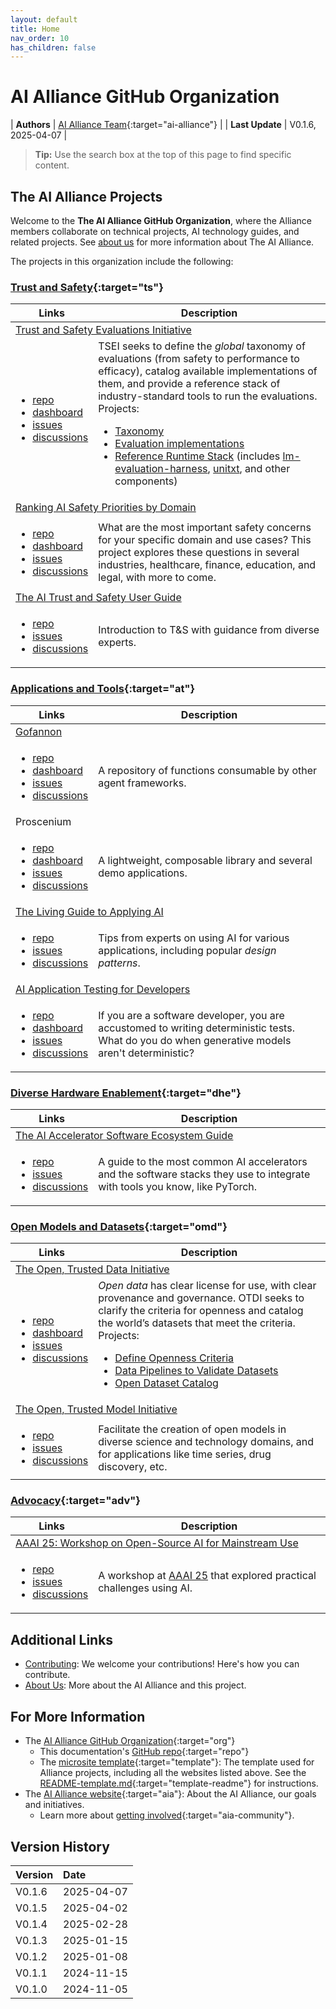 ```yaml
---
layout: default
title: Home
nav_order: 10
has_children: false
---
```

<style>
  table {
    width: 100%;
  }
</style>

# AI Alliance GitHub Organization

| **Authors**     | [AI Alliance Team](https://thealliance.ai/){:target="ai-alliance"} |
| **Last Update** | V0.1.6, 2025-04-07 |


> **Tip:** Use the search box at the top of this page to find specific content.

## The AI Alliance Projects

Welcome to the **The AI Alliance GitHub Organization**, where the Alliance members collaborate on technical projects, AI technology guides, and related projects. See [about us]({{site.baseurl}}/about/) for more information about The AI Alliance.

The projects in this organization include the following:

### [Trust and Safety](https://thealliance.ai/focus-areas/trust-and-safety){:target="ts"}

<div class="table-wrapper">
  <table>
    <thead>
      <tr>
        <th>Links</th>
        <th>Description</th>
      </tr>
    </thead>
    <tbody>
      <tr>
        <td class="project-title" colspan="2">
          <a href="https://the-ai-alliance.github.io/trust-safety-evals/" target="tsei">Trust and Safety Evaluations Initiative</a>
        </td>
      </tr>
      <tr>
        <td>
          <ul>
            <li>
              <a href="https://github.com/The-AI-Alliance/trust-safety-evals" target="tsei-repo">repo</a>
            </li>
            <li>
              <a href="https://github.com/orgs/The-AI-Alliance/projects/23" target="tsei-dashboard">dashboard</a>
            </li>
            <li>
              <a href="https://github.com/The-AI-Alliance/trust-safety-evals/issues" target="tsei-issues">issues</a>
            </li>
            <li>
              <a href="https://github.com/The-AI-Alliance/trust-safety-evals/discussions" target="tsei-discussions">discussions</a>
            </li>
          </ul>
        </td>
        <td>
          TSEI seeks to define the <em>global</em> taxonomy of evaluations (from safety to performance to efficacy), catalog available implementations of them, and provide a reference stack of industry-standard tools to run the evaluations. Projects: 
          <ul>
            <li>
              <a href="https://github.com/orgs/The-AI-Alliance/projects/23/views/1?filterQuery=label%3Ataxonomy" target="tsei-dashboard">Taxonomy</a>
            </li>
            <li>
              <a href="https://github.com/orgs/The-AI-Alliance/projects/23/views/1?filterQuery=label%3Aevaluators" target="tsei-dashboard">Evaluation implementations</a>
            </li>
            <li>
              <a href="https://github.com/orgs/The-AI-Alliance/projects/23/views/1?filterQuery=label%3A%22reference+stack%22" target="tsei-dashboard">Reference Runtime Stack</a> (includes <a href="https://www.eleuther.ai/projects/large-language-model-evaluation" target="lm-eval">lm-evaluation-harness</a>, <a href="https://www.unitxt.ai/" target="unitxt">unitxt</a>, and other components)
            </li>
          </ul>
        </td>
      </tr>
      <tr>
        <td class="project-title" colspan="2">
          <a href="https://the-ai-alliance.github.io/ranking-safety-priorities/" target="ranking">Ranking AI Safety Priorities by Domain</a>
        </td>
      </tr>
      <tr>
        <td>
          <ul>
            <li>
              <a href="https://github.com/The-AI-Alliance/ranking-safety-priorities" target="ranking-repo">repo</a>
            </li>
            <li>
              <a href="https://github.com/orgs/The-AI-Alliance/projects/32" target="ranking-dashboard">dashboard</a>
            </li>
            <li>
              <a href="https://github.com/The-AI-Alliance/ranking-safety-priorities/issues" target="ranking-issues">issues</a>
            </li>
            <li>
              <a href="https://github.com/The-AI-Alliance/ranking-safety-priorities/discussions" target="ranking-discussions">discussions</a>
            </li>
          </ul>
        </td>
        <td>
          What are the most important safety concerns for your specific domain and use cases? This project explores these questions in several industries, healthcare, finance, education, and legal, with more to come.
        </td>
      </tr>
      <tr>
        <td class="project-title" colspan="2">
          <a href="https://the-ai-alliance.github.io/trust-safety-user-guide/" target="ts-ug">The AI Trust and Safety User Guide</a>
        </td>
      </tr>
      <tr>
        <td>
          <ul>
            <li>
              <a href="https://github.com/The-AI-Alliance/trust-safety-user-guide" target="ts-ug-repo">repo</a>
            </li>
            <li>
              <a href="https://github.com/The-AI-Alliance/trust-safety-user-guide/issues" target="ts-ug-issues">issues</a>
            </li>
            <li>
              <a href="https://github.com/The-AI-Alliance/trust-safety-user-guide/discussions" target="ts-ug-discussions">discussions</a>
            </li>
          </ul>
        </td>
        <td>
          Introduction to T&amp;S with guidance from diverse experts.
        </td>
      </tr>
    </tbody>
  </table>
</div>

### [Applications and Tools](https://thealliance.ai/focus-areas/applications-and-tools){:target="at"}

<div class="table-wrapper">
  <table>
    <thead>
      <tr>
        <th>Links</th>
        <th>Description</th>
      </tr>
    </thead>
    <tbody>
      <tr>
        <td class="project-title" colspan="2">
          <a href="https://the-ai-alliance.github.io/gofannon/" target="gof">Gofannon</a>
        </td>
      </tr>
      <tr>
        <td>
          <ul>
            <li>
              <a href="https://github.com/The-AI-Alliance/gofannon/" target="gof-repo">repo</a>
            </li>
            <li>
              <a href="https://github.com/orgs/The-AI-Alliance/projects/34/views/2?filterQuery=repo%3A%22The-AI-Alliance%2Fgofannon%22" target="gof-dashboard">dashboard</a>
            </li>
            <li>
              <a href="https://github.com/The-AI-Alliance/gofannon/issues" target="gof-issues">issues</a>
            </li>
            <li>
              <a href="https://github.com/The-AI-Alliance/gofannon/discussions" target="gof-discussions">discussions</a>
            </li>
          </ul>
        </td>
        <td>
          A repository of functions consumable by other agent frameworks.
        </td>
      </tr>
      <tr>
        <td class="project-title" colspan="2">
          Proscenium
        </td>
      </tr>
      <tr>
        <td>
          <ul>
            <li>
              <a href="https://github.com/The-AI-Alliance/proscenium/" target="pro-repo">repo</a>
            </li>
            <li>
              <a href="https://github.com/orgs/The-AI-Alliance/projects/34/views/2?filterQuery=repo%3A%22The-AI-Alliance%2Fproscenium%22" target="pro-dashboard">dashboard</a>
            </li>
            <li>
              <a href="https://github.com/The-AI-Alliance/proscenium/issues" target="pro-issues">issues</a>
            </li>
            <li>
              <a href="https://github.com/The-AI-Alliance/proscenium/discussions" target="pro-discussions">discussions</a>
            </li>
          </ul>
        </td>
        <td>
          A lightweight, composable library and several demo applications.
        </td>
      </tr>
      <tr>
        <td class="project-title" colspan="2">
          <a href="https://the-ai-alliance.github.io/applying-ai-guide/" target="lgaai">The Living Guide to Applying AI</a>
        </td>
      </tr>
      <tr>
        <td>
          <ul>
            <li>
              <a href="https://github.com/The-AI-Alliance/applying-ai-guide/" target="lgaai-repo">repo</a>
            </li>
            <li>
              <a href="https://github.com/The-AI-Alliance/applying-ai-guide/issues" target="lgaai-issues">issues</a>
            </li>
            <li>
              <a href="https://github.com/The-AI-Alliance/applying-ai-guide/discussions" target="lgaai-discussions">discussions</a>
            </li>
          </ul>
        </td>
        <td>
          Tips from experts on using AI for various applications, including popular <i>design patterns</i>.
        </td>
      </tr>
      <tr>
        <td class="project-title" colspan="2">
          <a href="https://the-ai-alliance.github.io/ai-application-testing/" target="aiatd">AI Application Testing for Developers</a>
        </td>
      </tr>
      <tr>
        <td>
          <ul>
            <li>
              <a href="https://github.com/The-AI-Alliance/ai-application-testing/" target="aiatd-repo">repo</a>
            </li>
            <li>
              <a href="https://github.com/orgs/The-AI-Alliance/projects/31" target="aiatd-dashboard">dashboard</a>
            </li>
            <li>
              <a href="https://github.com/The-AI-Alliance/ai-application-testing/issues" target="aiatd-issues">issues</a>
            </li>
            <li>
              <a href="https://github.com/The-AI-Alliance/ai-application-testing/discussions" target="aiatd-discussions">discussions</a>
            </li>
          </ul>
        </td>
        <td>
          If you are a software developer, you are accustomed to writing deterministic tests. What do you do when generative models aren't deterministic?
        </td>
      </tr>
    </tbody>
  </table>
</div>

### [Diverse Hardware Enablement](https://thealliance.ai/focus-areas/hardware-enablement){:target="dhe"} 

<div class="table-wrapper">
  <table>
    <thead>
      <tr>
        <th>Links</th>
        <th>Description</th>
      </tr>
    </thead>
    <tbody>
      <tr>
        <td class="project-title" colspan="2">
          <a href="https://the-ai-alliance.github.io/ai-accelerator-software-ecosystem-guide/" target="aiaseg">The AI Accelerator Software Ecosystem Guide</a>
        </td>
      </tr>
      <tr>
        <td>
          <ul>
            <li>
              <a href="https://github.com/The-AI-Alliance/ai-accelerator-software-ecosystem-guide" target="aiaseg-repo">repo</a>
            </li>
            <li>
              <a href="https://github.com/The-AI-Alliance/ai-accelerator-software-ecosystem-guide/issues" target="aiaseg-issues">issues</a>
            </li>
            <li>
              <a href="https://github.com/The-AI-Alliance/ai-accelerator-software-ecosystem-guide/discussions" target="aiaseg-discussions">discussions</a>
            </li>
          </ul>
        </td>
        <td>
          A guide to the most common AI accelerators and the software stacks they use to integrate with tools you know, like PyTorch.
        </td>
      </tr>
    </tbody>
  </table>
</div>

### [Open Models and Datasets](https://thealliance.ai/focus-areas/foundation-models-datasets){:target="omd"} 

<div class="table-wrapper">
  <table>
    <thead>
      <tr>
        <th>Links</th>
        <th>Description</th>
      </tr>
    </thead>
    <tbody>
      <tr>
        <td class="project-title" colspan="2">
          <a href="https://the-ai-alliance.github.io/open-trusted-data-initiative/" target="otdi">The Open, Trusted Data Initiative</a>
        </td>
      </tr>
      <tr>
        <td>
          <ul>
            <li>
              <a href="https://github.com/The-AI-Alliance/open-trusted-data-initiative" target="otdi-repo">repo</a>
            </li>
            <li>
              <a href="https://github.com/orgs/The-AI-Alliance/projects/28" target="otdi-dashboard">dashboard</a>
            </li>
            <li>
              <a href="https://github.com/The-AI-Alliance/open-trusted-data-initiative/issues" target="otdi-issues">issues</a>
            </li>
            <li>
              <a href="https://github.com/The-AI-Alliance/open-trusted-data-initiative/discussions" target="otdi-discussions">discussions</a>
            </li>
          </ul>
        </td>
        <td>
          <em>Open data</em> has clear license for use, with clear provenance and governance. OTDI seeks to clarify the criteria for openness and catalog the world’s datasets that meet the criteria. Projects: 
          <ul>
            <li>
              <a href="https://github.com/orgs/The-AI-Alliance/projects/28/views/1?filterQuery=label%3A%22dataset+requirements%22" target="otdi-dashboard">Define Openness Criteria</a>
            </li>
            <li>
              <a href="https://github.com/orgs/The-AI-Alliance/projects/28/views/1?filterQuery=label%3A%22data+pipelines%22" target="otdi-dashboard">Data Pipelines to Validate Datasets</a>
            </li>
            <li>
              <a href="https://github.com/orgs/The-AI-Alliance/projects/28/views/1?filterQuery=label%3A%22dataset+catalog%22" target="otdi-dashboard">Open Dataset Catalog</a>
            </li>
          </ul>
        </td>
      </tr>
      <tr>
        <td class="project-title" colspan="2">
          <a href="https://the-ai-alliance.github.io/open-trusted-model-initiative/" target="otmi">The Open, Trusted Model Initiative</a>
        </td>
      </tr>
      <tr>
        <td>
          <ul>
            <li>
              <a href="https://github.com/The-AI-Alliance/open-trusted-model-initiative" target="otmi-repo">repo</a>
            </li>
            <li>
              <a href="https://github.com/The-AI-Alliance/open-trusted-model-initiative/issues" target="otmi-issues">issues</a>
            </li>
            <li>
              <a href="https://github.com/The-AI-Alliance/open-trusted-model-initiative/discussions" target="otmi-discussions">discussions</a>
            </li>
          </ul>
        </td>
        <td>
          Facilitate the creation of open models in diverse science and technology domains, and for applications like time series, drug discovery, etc.
        </td>
      </tr>
    </tbody>
  </table>
</div>

### [Advocacy](https://thealliance.ai/focus-areas/advocacy){:target="adv"}

<div class="table-wrapper">
  <table>
    <thead>
      <tr>
        <th>Links</th>
        <th>Description</th>
      </tr>
    </thead>
    <tbody>
      <tr>
        <td class="project-title" colspan="2">
          <a href="https://the-ai-alliance.github.io/AAAI-25-Workshop-on-Open-Source-AI-for-Mainstream-Use/" target="aaai25">AAAI 25: Workshop on Open-Source AI for Mainstream Use</a>
        </td>
      </tr>
      <tr>
        <td>
          <ul>
            <li>
              <a href="https://github.com/The-AI-Alliance/AAAI-25-Workshop-on-Open-Source-AI-for-Mainstream-Use" target="aaai25-repo">repo</a>
            </li>
            <li>
              <a href="https://github.com/The-AI-Alliance/AAAI-25-Workshop-on-Open-Source-AI-for-Mainstream-Use/issues" target="aaai25-issues">issues</a>
            </li>
            <li>
              <a href="https://github.com/The-AI-Alliance/AAAI-25-Workshop-on-Open-Source-AI-for-Mainstream-Use/discussions" target="aaai25-discussions">discussions</a>
            </li>
          </ul>
        </td>
        <td>A workshop at <a href="https://aaai.org/conference/aaai/aaai-25/" target="aaai">AAAI 25</a> that explored practical challenges using AI.</td>
      </tr>
    </tbody>
  </table>
</div>

## Additional Links

* [Contributing]({{site.baseurl}}/contributing): We welcome your contributions! Here's how you can contribute.
* [About Us]({{site.baseurl}}/about): More about the AI Alliance and this project.

## For More Information

* The [AI Alliance GitHub Organization](https://github.com/The-AI-Alliance/){:target="org"}
  * This documentation's [GitHub repo](https://github.com/The-AI-Alliance/the-ai-alliance.github.io){:target="repo"}
  * The [microsite template](https://github.com/The-AI-Alliance/microsite-template){:target="template"}: The template used for Alliance projects, including all the websites listed above. See the [README-template.md](https://github.com/The-AI-Alliance/microsite-template/blob/main/README-template.md){:target="template-readme"} for instructions.
* The [AI Alliance website](https://thealliance.ai){:target="aia"}: About the AI Alliance, our goals and initiatives.
  * Learn more about [getting involved](https://thealliance.ai/community){:target="aia-community"}.


## Version History

| Version  | Date       |
| :------- | :--------- |
| V0.1.6   | 2025-04-07 |
| V0.1.5   | 2025-04-02 |
| V0.1.4   | 2025-02-28 |
| V0.1.3   | 2025-01-15 |
| V0.1.2   | 2025-01-08 |
| V0.1.1   | 2024-11-15 |
| V0.1.0   | 2024-11-05 |

<!-- 
Use the following construct to automatically show a table of
contents (ToC) for the child pages.
For this page, you already have a "manual" ToC in the bullet 
lists above.
-->
<!-- {:toc} -->
